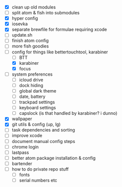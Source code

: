 - [x] clean up old modules
- [ ] split atom & fish into submodules
- [x] hyper config
- [x] iosevka
- [x] separate brewfile for formulae requiring xcode
- [ ] update.sh
- [ ] finish atom config
- [ ] more fish goodies
- [ ] config for things like bettertouchtool, karabiner
	- [ ] BTT
	- [x] karabiner
	- [x] focus
- [ ] system preferences
	- [ ] icloud drive
	- [ ] dock hiding
	- [ ] global dark theme
	- [ ] date, battery
	- [ ] trackpad settings
	- [ ] keyboard settings
	- [ ] capslock (is that handled by karabiner? i dunno)
- [x] wallpaper
- [x] git utils & config (up, lg)
- [ ] task dependencies and sorting
- [ ] improve xcode
- [ ] document manual config steps
- [ ] chrome login
- [ ] lastpass
- [ ] better atom package installation & config
- [ ] bartender
- [ ] how to do private repo stuff
	- [ ] fonts
	- [ ] serial numbers etc
